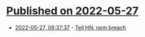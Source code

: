 # [Published on 2022-05-27](index.md)

* [2022-05-27, 06:37:37](https://news.ycombinator.com/item?id=31526649) - [Tell HN: npm breach](https://news.ycombinator.com/item?id=31526649)
